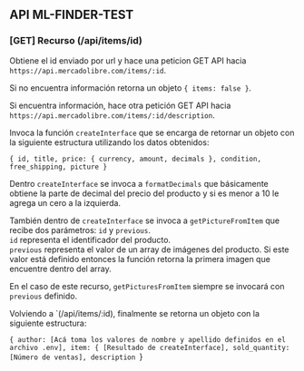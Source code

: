 ## API ML-FINDER-TEST

### [GET] Recurso (/api/items/id)

Obtiene el id enviado por url y hace una peticion GET API hacia `https://api.mercadolibre.com/items/:id`.

Si no encuentra información retorna un objeto `{ items: false }`.

Si encuentra información, hace otra petición GET API hacia `https://api.mercadolibre.com/items/:id/description`.

Invoca la función `createInterface` que se encarga de retornar un objeto con la siguiente estructura utilizando los datos obtenidos:

`{
  id,
  title,
  price: {
    currency,
    amount,
    decimals
  },
  condition,
  free_shipping,
  picture
}`

Dentro `createInterface` se invoca a `formatDecimals` que básicamente obtiene la parte de decimal del precio del producto y si es menor a 10 le agrega un cero a la izquierda.

También dentro de `createInterface` se invoca a `getPictureFromItem` que recibe dos parámetros: `id` y `previous`.\
`id` representa el identificador del producto.\
`previous` representa el valor de un array de imágenes del producto. Si este valor está definido entonces la función retorna la primera imagen que encuentre dentro del array.

En el caso de este recurso, `getPicturesFromItem` siempre se invocará con `previous` definido.

Volviendo a `(/api/items/:id), finalmente se retorna un objeto con la siguiente estructura:

`{
  author: [Acá toma los valores de nombre y apellido definidos en el archivo .env],
  item: {
    [Resultado de createInterface],
    sold_quantity: [Número de ventas],
    description
`}
